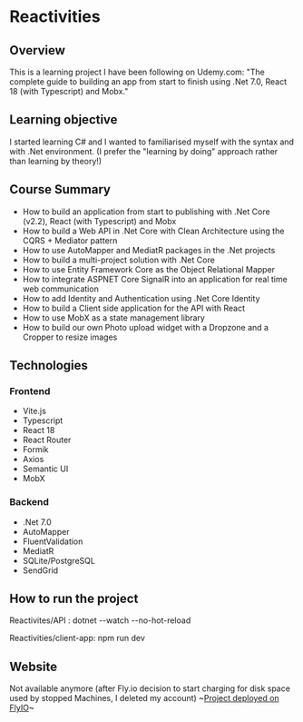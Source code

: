 # Reactivities

## Overview

 This is a learning project I have been following on Udemy.com: "The complete guide to building an app from start to finish using .Net 7.0, React 18 (with Typescript) and Mobx."

## Learning objective
I started learning C# and I wanted to familiarised myself with the syntax and with .Net environment. (I prefer the "learning by doing" approach rather than learning by theory!)

## Course Summary

- How to build an application from start to publishing with .Net Core (v2.2), React (with Typescript) and Mobx
- How to build a Web API in .Net Core with Clean Architecture using the CQRS + Mediator pattern
- How to use AutoMapper and MediatR packages in the .Net projects
- How to build a multi-project solution with .Net Core
- How to use Entity Framework Core as the Object Relational Mapper
- How to integrate ASPNET Core SignalR into an application for real time web communication
- How to add Identity and Authentication using .Net Core Identity
- How to build a Client side application for the API with React
- How to use MobX as a state management library
- How to build our own Photo upload widget with a Dropzone and a Cropper to resize images

## Technologies 

### Frontend

- Vite.js
- Typescript
- React 18
- React Router
- Formik
- Axios
- Semantic UI
- MobX

### Backend
- .Net 7.0
- AutoMapper
- FluentValidation
- MediatR
- SQLite/PostgreSQL
- SendGrid

## How to run the project

Reactivites/API : dotnet --watch --no-hot-reload

Reactivities/client-app: npm run dev

## Website

Not available anymore (after Fly.io decision to start charging for disk space used by stopped Machines, I deleted my account)
~[Project deployed on FlyIO](https://reactivities-project.fly.dev/)~





